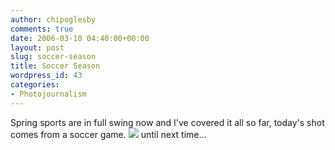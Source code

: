 ```yaml
---
author: chipoglesby
comments: true
date: 2006-03-10 04:40:00+00:00
layout: post
slug: soccer-season
title: Soccer Season
wordpress_id: 43
categories:
- Photojournalism
---
```


Spring sports are in full swing now and I've covered it all so far, today's shot comes from a soccer game.  [![](http://photos1.blogger.com/blogger/3124/2183/400/ajsoc.jpg)](http://photos1.blogger.com/blogger/3124/2183/1600/ajsoc.jpg) until next time...
